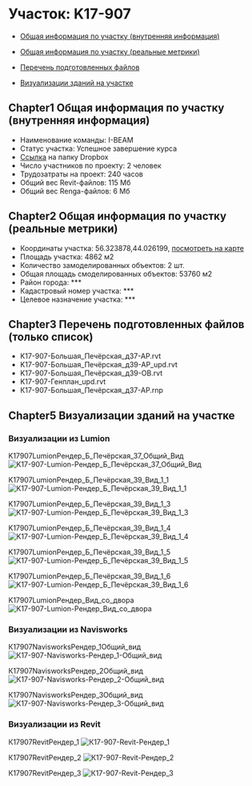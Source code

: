 # Участок: K17-907

* [Общая информация по участку (внутренняя информация)](#Chapter1)

* [Общая информация по участку (реальные метрики)](#Chapter2)

* [Перечень подготовленных файлов](#Chapter3)

* [Визуализации зданий на участке](#Chapter5)

## <a id="test">Chapter1</a> Общая информация по участку (внутренняя информация)
+ Наименование команды: I-BEAM
+ Статус участка: Успешное завершение курса
+ [Ссылка](https://www.dropbox.com/sh/wvvgv1nw1iqred9/AADC37DHq6ZChl0Od1YCw8h9a/K17_907?dl=0) на папку Dropbox
+ Число участников по проекту: 2 человек
+ Трудозатраты на проект: 240 часов
+ Общий вес Revit-файлов: 115 Мб
+ Общий вес Renga-файлов: 6 Мб
## <a id="test">Chapter2</a> Общая информация по участку (реальные метрики)
+ Координаты участка: 56.323878,44.026199, [посмотреть на карте]("yandex.ru/maps/47/nizhny-novgorod/?ll=56.323878%2C44.026199&z=19")
+ Площадь участка: 4862 м2
+ Количество замоделированных объектов: 2 шт.
+ Общая площадь смоделированных объектов: 53760 м2
+ Район города: *** 
+ Кадастровый номер участка: *** 
+ Целевое назначение участка: *** 
## <a id="test">Chapter3</a> Перечень подготовленных файлов (только список)
+ K17-907-Большая_Печёрская_д37-АР.rvt
+ K17-907-Большая_Печёрская_д39-АР_upd.rvt
+ K17-907-Большая_Печёрская_д39-ОВ.rvt
+ K17-907-Генплан_upd.rvt
+ К17-907-Большая_Печёрская_д37-АР.rnp
## <a id="test">Chapter5</a> Визуализации зданий на участке
### Визуализации из Lumion
K17907LumionРендер_Б_Печёрская_37_Общий_Вид
![K17-907-Lumion-Рендер_Б_Печёрская_37_Общий_Вид](/Images/K17_907/K17-907-Lumion-Рендер_Б_Печёрская_37_Общий_Вид_Compressed.jpg)

K17907LumionРендер_Б_Печёрская_39_Вид_1_1
![K17-907-Lumion-Рендер_Б_Печёрская_39_Вид_1_1](/Images/K17_907/K17-907-Lumion-Рендер_Б_Печёрская_39_Вид_1_1_Compressed.jpg)

K17907LumionРендер_Б_Печёрская_39_Вид_1_3
![K17-907-Lumion-Рендер_Б_Печёрская_39_Вид_1_3](/Images/K17_907/K17-907-Lumion-Рендер_Б_Печёрская_39_Вид_1_3_Compressed.jpg)

K17907LumionРендер_Б_Печёрская_39_Вид_1_4
![K17-907-Lumion-Рендер_Б_Печёрская_39_Вид_1_4](/Images/K17_907/K17-907-Lumion-Рендер_Б_Печёрская_39_Вид_1_4_Compressed.jpg)

K17907LumionРендер_Б_Печёрская_39_Вид_1_5
![K17-907-Lumion-Рендер_Б_Печёрская_39_Вид_1_5](/Images/K17_907/K17-907-Lumion-Рендер_Б_Печёрская_39_Вид_1_5_Compressed.jpg)

K17907LumionРендер_Б_Печёрская_39_Вид_1_6
![K17-907-Lumion-Рендер_Б_Печёрская_39_Вид_1_6](/Images/K17_907/K17-907-Lumion-Рендер_Б_Печёрская_39_Вид_1_6_Compressed.jpg)

K17907LumionРендер_Вид_со_двора
![K17-907-Lumion-Рендер_Вид_со_двора](/Images/K17_907/K17-907-Lumion-Рендер_Вид_со_двора_Compressed.jpg)

### Визуализации из Navisworks
К17907NavisworksРендер_1Общий_вид
![К17-907-Navisworks-Рендер_1-Общий_вид](/Images/K17_907/К17-907-Navisworks-Рендер_1-Общий_вид_Compressed.jpg)

К17907NavisworksРендер_2Общий_вид
![К17-907-Navisworks-Рендер_2-Общий_вид](/Images/K17_907/К17-907-Navisworks-Рендер_2-Общий_вид_Compressed.jpg)

К17907NavisworksРендер_3Общий_вид
![К17-907-Navisworks-Рендер_3-Общий_вид](/Images/K17_907/К17-907-Navisworks-Рендер_3-Общий_вид_Compressed.jpg)

### Визуализации из Revit
К17907RevitРендер_1
![К17-907-Revit-Рендер_1](/Images/K17_907/К17-907-Revit-Рендер_1_Compressed.jpg)

К17907RevitРендер_2
![К17-907-Revit-Рендер_2](/Images/K17_907/К17-907-Revit-Рендер_2_Compressed.jpg)

К17907RevitРендер_3
![К17-907-Revit-Рендер_3](/Images/K17_907/К17-907-Revit-Рендер_3_Compressed.jpg)

